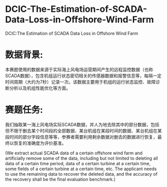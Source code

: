 # DCIC-The-Estimation-of-SCADA-Data-Loss-in-Offshore-Wind-Farm
DCIC:The Estimation of SCADA Data Loss in Offshore Wind Farm

# 数据背景:
 本赛题使用的数据来源于实际海上风电场运营期间产生的远程监控数据（也称SCADA数据），包含机组运行状态密切相关的传感器数据和报警信息等，每隔一定时间周期（大约为7秒）记录一次。该数据主要用于机组的运行状态监控、故障诊断分析以及机组性能优化等方面。

# 赛题任务:
我们抽取某一海上风电场实际SCADA数据，并人为地去除其中的部分数据，包括但不限于删去某个时间段的全部数据、某台机组在某段时间的数据、某台机组在某段时间的部分字段信息等等，参赛者需要利用剩余数据对删去的数据进行恢复，最终以恢复的准确度为评价基准。

(We extract actual SCADA data of a certain offshore wind farm and artificially remove some of the data, including but not limited to deleting all data of a certain time period, data of a certain turbine at a certain time, some fields of a certain turbine at a certain time, etc. The applicant needs to use the remaining data to recover the deleted data, and the accuracy of the recovery shall be the final evaluation benchmark.)

